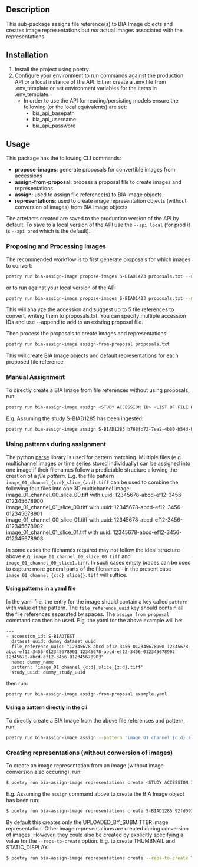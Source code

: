 ## Description
This sub-package assigns file reference(s) to BIA Image objects and creates image representations but *not* actual images associated with the representations.

## Installation
1. Install the project using poetry.
2. Configure your environment to run commands against the production API or a local instance of the API.
   Either create a .env file from .env_template or set environment variables for the items in .env_template.
    * In order to use the API for reading/persisting models ensure the following (or the local equivalents) are set:
        - bia_api_basepath
        - bia_api_username
        - bia_api_password

## Usage
This package has the following CLI commands:
 * **propose-images**: generate proposals for convertible images from accessions
 * **assign-from-proposal**: process a proposal file to create images and representations
 * **assign**: used to assign file reference(s) to BIA Image objects
 * **representations**: used to create image representation objects (without conversion of images) from BIA Image objects

The artefacts created are saved to the production version of the API by default. To save to a local
version of the API use the `--api local` (for prod it is `--api prod` which is the default).

### Proposing and Processing Images
The recommended workflow is to first generate proposals for which images to convert:

```sh
poetry run bia-assign-image propose-images S-BIAD1423 proposals.txt --max-items 5
```
or to run against your local version of the API
```sh
poetry run bia-assign-image propose-images S-BIAD1423 proposals.txt --max-items 5 --api local
```

This will analyze the accession and suggest up to 5 file references to convert, writing them to proposals.txt.
You can specify multiple accession IDs and use --append to add to an existing proposal file.

Then process the proposals to create images and representations:

```sh
poetry run bia-assign-image assign-from-proposal proposals.txt
```

This will create BIA Image objects and default representations for each proposed file reference.
### Manual Assignment
To directly create a BIA Image from file references without using proposals, run:
```sh
poetry run bia-assign-image assign <STUDY ACCESSION ID> <LIST OF FILE REFERENCE UUIDS>
```
E.g. Assuming the study S-BIAD1285 has been ingested:
```sh
poetry run bia-assign-image assign S-BIAD1285 b768fb72-7ea2-4b80-b54d-bdf5ca280bfd
```
### Using patterns during assignment
The python [parse](https://github.com/r1chardj0n3s/parse) library is used for pattern matching. Multiple files (e.g. multichannel images or time series stored individually) can be assigned into one image if their filenames follow a predictable structure allowing the creation of a *file pattern*. E.g. the file pattern `image_01_channel_{c:d}_slice_{z:d}.tiff` can be used to combine the following four files into one 3D multichannel image:<br>
 image_01_channel_00_slice_00.tiff with uuid: 12345678-abcd-ef12-3456-012345678900<br>
 image_01_channel_01_slice_00.tiff with uuid: 12345678-abcd-ef12-3456-012345678901<br>
 image_01_channel_00_slice_01.tiff with uuid: 12345678-abcd-ef12-3456-012345678902<br>
 image_01_channel_01_slice_01.tiff with uuid: 12345678-abcd-ef12-3456-012345678903<br>

 In some cases the filenames required may not follow the ideal structure above e.g. `image_01_channel_00_slice_00.tiff` and `image_01_channel_00_slice1.tiff`. In such cases empty braces can be used to capture more general parts of the filenames - in the present case `image_01_channel_{c:d}_slice{}.tiff` will suffice.
#### Using patterns in a yaml file
In the yaml file, the entry for the image should contain a key called `pattern` with value of the pattern. The `file_reference_uuid` key should contain all the file references separated by spaces. The `assign_from_proposal` command can then be used. E.g. the yaml for the above example will be:
```
---
- accession_id: S-BIADTEST
  dataset_uuid: dummy_dataset_uuid
  file_reference_uuid: "12345678-abcd-ef12-3456-012345678900 12345678-abcd-ef12-3456-012345678901 12345678-abcd-ef12-3456-012345678902 12345678-abcd-ef12-3456-012345678903"
  name: dummy_name
  pattern: 'image_01_channel_{c:d}_slice_{z:d}.tiff'
  study_uuid: dummy_study_uuid
```
then run:
```sh
poetry run bia-assign-image assign-from-proposal example.yaml
```

#### Using a pattern directly in the cli
To directly create a BIA Image from the above file references and pattern, run:
```sh
poetry run bia-assign-image assign --pattern 'image_01_channel_{c:d}_slice_{z:d}.tiff' S-BIADTEST 12345678-abcd-ef12-3456-012345678900 12345678-abcd-ef12-3456-012345678901 12345678-abcd-ef12-3456-012345678902 12345678-abcd-ef12-3456-012345678903
```

### Creating representations (without conversion of images)
To create an image representation from an image (without image conversion also occuring), run:
``` sh
$ poetry run bia-assign-image representations create <STUDY ACCESSION ID> <IMAGE UUID>
```
E.g. Assuming the `assign` command above to create the BIA Image object has been run:
```sh
$ poetry run bia-assign-image representations create S-BIAD1285 92fd093d-c8d2-4d89-ba28-9a9891cec73f
```

By default this creates only the UPLOADED_BY_SUBMITTER image representation. Other image representations are
created during conversion of images. However, they could also be created by explicitly specifying a
value for the `--reps-to-create` option. E.g. to create THUMBNAIL and STATIC_DISPLAY:
```sh
$ poetry run bia-assign-image representations create --reps-to-create THUMBNAIL --reps-to-create STATIC_DISPLAY S-BIAD1285 92fd093d-c8d2-4d89-ba28-9a9891cec73f
```
